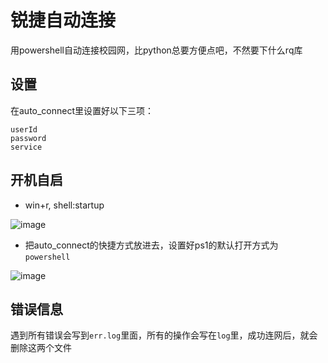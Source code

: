 # 锐捷自动连接
用powershell自动连接校园网，比python总要方便点吧，不然要下什么rq库

## 设置
在auto_connect里设置好以下三项：
```
userId
password
service
```
## 开机自启
- win+r, shell:startup

![image](https://user-images.githubusercontent.com/45586871/135025367-2369d1a8-6fab-4467-bfdc-1ac80c3b034e.png)

- 把auto_connect的快捷方式放进去，设置好ps1的默认打开方式为 `powershell`

![image](https://user-images.githubusercontent.com/45586871/135025732-59a4f4c5-ce0a-45e0-8f1b-308fb9c12f4d.png)

## 错误信息
遇到所有错误会写到`err.log`里面，所有的操作会写在`log`里，成功连网后，就会删除这两个文件
